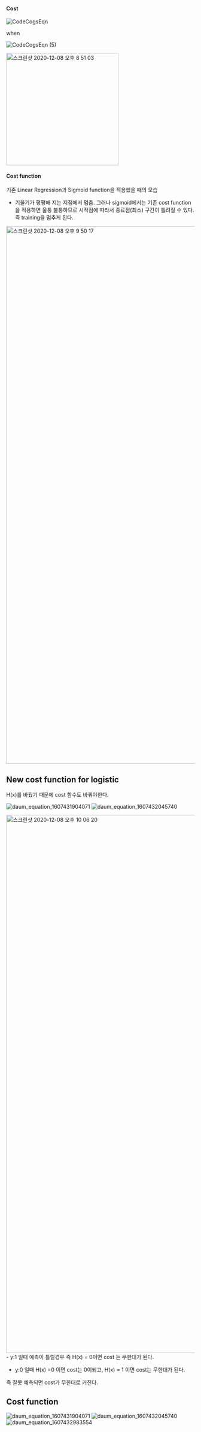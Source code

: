 #### Cost

![CodeCogsEqn](https://user-images.githubusercontent.com/62995632/93712521-5bf78800-fb91-11ea-8897-2533e31787c4.gif)

when 

![CodeCogsEqn (5)](https://user-images.githubusercontent.com/62995632/93719093-662e7c00-fbbb-11ea-9805-6a5063589840.gif)

<img width="300" alt="스크린샷 2020-12-08 오후 8 51 03" src="https://user-images.githubusercontent.com/62995632/101480489-1c258d00-3997-11eb-8d01-8b627601d00e.png">


#### Cost function

기존 Linear Regression과 Sigmoid function을 적용했을 때의 모습

- 기울기가 평평해 지는 지점에서 멈춤. 그러나 sigmoid에서는 기존 cost function을 적용하면 울퉁 불퉁하므로 시작점에 따라서 종료점(최소) 구간이 틀려질 수 있다. 즉 training을 멈추게 된다. 

<img width="1438" alt="스크린샷 2020-12-08 오후 9 50 17" src="https://user-images.githubusercontent.com/62995632/101486051-6b6fbb80-399f-11eb-8004-49c00300e069.png">

## New cost function for logistic

H(x)를 바꿨기 때문에 cost 함수도 바꿔야한다.

![daum_equation_1607431904071](https://user-images.githubusercontent.com/62995632/101486393-ecc74e00-399f-11eb-8585-71bcecab5f64.png)
![daum_equation_1607432045740](https://user-images.githubusercontent.com/62995632/101486399-ee911180-399f-11eb-9926-e567b9fc6a6e.png)

<img width="1439" alt="스크린샷 2020-12-08 오후 10 06 20" src="https://user-images.githubusercontent.com/62995632/101487569-b8ed2800-39a1-11eb-91a9-c4fe39f088b9.png">
- y:1 일때 예측이 틀릴경우 즉 H(x) = 0이면 cost 는 무한대가 된다. 

- y:0 일때 H(x) =0 이면 cost는 0이되고, H(x) = 1 이면 cost는 무한대가 된다. 

즉 잘못 예측되면 cost가 무한대로 커진다. 

## Cost function

![daum_equation_1607431904071](https://user-images.githubusercontent.com/62995632/101486393-ecc74e00-399f-11eb-8585-71bcecab5f64.png)
![daum_equation_1607432045740](https://user-images.githubusercontent.com/62995632/101486399-ee911180-399f-11eb-9926-e567b9fc6a6e.png)
![daum_equation_1607432983554](https://user-images.githubusercontent.com/62995632/101487863-1b462880-39a2-11eb-8b0e-02a0eb3f7bed.png)
